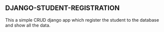 ## DJANGO-STUDENT-REGISTRATION

This a simple CRUD django app which register the student to the database and show all the data.
